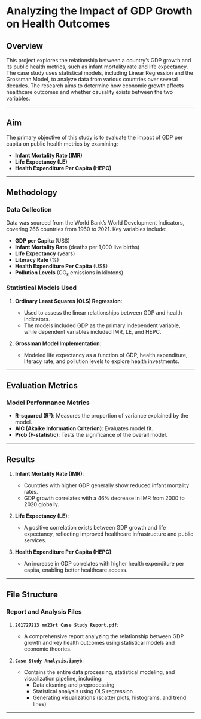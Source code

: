 # **Analyzing the Impact of GDP Growth on Health Outcomes**  

## **Overview**  
This project explores the relationship between a country’s GDP growth and its public health metrics, such as infant mortality rate and life expectancy. The case study uses statistical models, including Linear Regression and the Grossman Model, to analyze data from various countries over several decades. The research aims to determine how economic growth affects healthcare outcomes and whether causality exists between the two variables.

---

## **Aim**  
The primary objective of this study is to evaluate the impact of GDP per capita on public health metrics by examining:  
- **Infant Mortality Rate (IMR)**  
- **Life Expectancy (LE)**  
- **Health Expenditure Per Capita (HEPC)**  

---

## **Methodology**  

### **Data Collection**  
Data was sourced from the World Bank’s World Development Indicators, covering 266 countries from 1960 to 2021. Key variables include:  
- **GDP per Capita** (US$)  
- **Infant Mortality Rate** (deaths per 1,000 live births)  
- **Life Expectancy** (years)  
- **Literacy Rate** (%)  
- **Health Expenditure Per Capita** (US$)  
- **Pollution Levels** (CO₂ emissions in kilotons)  

### **Statistical Models Used**  
1. **Ordinary Least Squares (OLS) Regression**:  
   - Used to assess the linear relationships between GDP and health indicators.  
   - The models included GDP as the primary independent variable, while dependent variables included IMR, LE, and HEPC.  

2. **Grossman Model Implementation**:  
   - Modeled life expectancy as a function of GDP, health expenditure, literacy rate, and pollution levels to explore health investments.

---

## **Evaluation Metrics**  

### **Model Performance Metrics**  
- **R-squared (R²)**: Measures the proportion of variance explained by the model.  
- **AIC (Akaike Information Criterion)**: Evaluates model fit.  
- **Prob (F-statistic)**: Tests the significance of the overall model.  

---

## **Results**  

1. **Infant Mortality Rate (IMR)**:  
   - Countries with higher GDP generally show reduced infant mortality rates.  
   - GDP growth correlates with a 46% decrease in IMR from 2000 to 2020 globally.  

2. **Life Expectancy (LE)**:  
   - A positive correlation exists between GDP growth and life expectancy, reflecting improved healthcare infrastructure and public services.  

3. **Health Expenditure Per Capita (HEPC)**:  
   - An increase in GDP correlates with higher health expenditure per capita, enabling better healthcare access.

---

## **File Structure**  

### **Report and Analysis Files**  
1. **`201727213 mm23rt Case Study Report.pdf`**:  
   - A comprehensive report analyzing the relationship between GDP growth and key health outcomes using statistical models and economic theories.  

2. **`Case Study Analysis.ipnyb`**:  
   - Contains the entire data processing, statistical modeling, and visualization pipeline, including:  
     - Data cleaning and preprocessing  
     - Statistical analysis using OLS regression  
     - Generating visualizations (scatter plots, histograms, and trend lines)  

---

